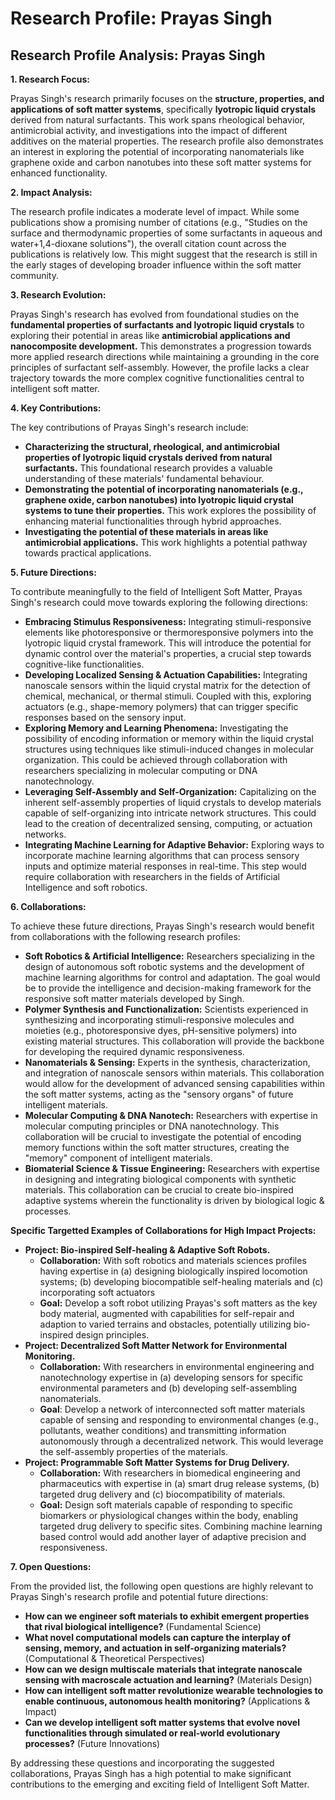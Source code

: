 # Research Profile: Prayas Singh

## Research Profile Analysis: Prayas Singh


**1. Research Focus:**

Prayas Singh's research primarily focuses on the **structure, properties, and applications of soft matter systems**, specifically **lyotropic liquid crystals** derived from natural surfactants. This work spans  rheological behavior, antimicrobial activity, and investigations into the impact of different additives on the material properties. The research profile also demonstrates an interest in exploring the potential of incorporating nanomaterials like graphene oxide and carbon nanotubes into these soft matter systems for enhanced functionality. 

**2. Impact Analysis:**

The research profile indicates a moderate level of impact. While some publications show a promising number of citations (e.g., "Studies on the surface and thermodynamic properties of some surfactants in aqueous and water+1,4-dioxane solutions"), the overall citation count across the publications is relatively low. This might suggest that the research is still in the early stages of developing broader influence within the soft matter community. 


**3. Research Evolution:**

Prayas Singh's research has evolved from foundational studies on the **fundamental properties of surfactants and lyotropic liquid crystals** to exploring their potential in areas like **antimicrobial applications and nanocomposite development.** This demonstrates a progression towards more applied research directions while maintaining a grounding in the core principles of surfactant self-assembly. However, the profile lacks a clear trajectory towards the more complex cognitive functionalities central to intelligent soft matter.


**4. Key Contributions:**

The key contributions of Prayas Singh's research include:

* **Characterizing the structural, rheological, and antimicrobial properties of lyotropic liquid crystals derived from natural surfactants.** This foundational research provides a valuable understanding of these materials' fundamental behaviour. 
* **Demonstrating the potential of incorporating nanomaterials (e.g., graphene oxide, carbon nanotubes) into lyotropic liquid crystal systems to tune their properties.** This work explores the possibility of enhancing material functionalities through hybrid approaches.
* **Investigating the potential of these materials in areas like antimicrobial applications.** This work highlights a potential pathway towards practical applications.


**5. Future Directions:**

To contribute meaningfully to the field of Intelligent Soft Matter, Prayas Singh's research could move towards exploring the following directions:

* **Embracing Stimulus Responsiveness:** Integrating stimuli-responsive elements like photoresponsive or thermoresponsive polymers into the lyotropic liquid crystal framework. This will introduce the potential for dynamic control over the material's properties, a crucial step towards cognitive-like functionalities.
* **Developing Localized Sensing & Actuation Capabilities:** Integrating nanoscale sensors within the liquid crystal matrix for the detection of chemical, mechanical, or thermal stimuli. Coupled with this, exploring actuators (e.g., shape-memory polymers) that can trigger specific responses based on the sensory input.
* **Exploring Memory and Learning Phenomena:** Investigating the possibility of encoding information or memory within the liquid crystal structures using techniques like stimuli-induced changes in molecular organization. This could be achieved through collaboration with researchers specializing in molecular computing or DNA nanotechnology.
* **Leveraging Self-Assembly and Self-Organization:** Capitalizing on the inherent self-assembly properties of liquid crystals to develop materials capable of self-organizing into intricate network structures. This could lead to the creation of decentralized sensing, computing, or actuation networks.
* **Integrating Machine Learning for Adaptive Behavior:** Exploring ways to incorporate machine learning algorithms that can process sensory inputs and optimize material responses in real-time. This step would require collaboration with researchers in the fields of Artificial Intelligence and soft robotics.



**6. Collaborations:**

To achieve these future directions, Prayas Singh's research would benefit from collaborations with the following research profiles:

* **Soft Robotics & Artificial Intelligence:** Researchers specializing in the design of autonomous soft robotic systems and the development of machine learning algorithms for control and adaptation.  The goal would be to provide the intelligence and decision-making framework for the responsive soft matter materials developed by Singh. 
* **Polymer Synthesis and Functionalization:** Scientists experienced in synthesizing and incorporating stimuli-responsive molecules and moieties (e.g., photoresponsive dyes, pH-sensitive polymers) into existing material structures. This collaboration will provide the backbone for developing the required dynamic responsiveness.
* **Nanomaterials & Sensing:** Experts in the synthesis, characterization, and integration of nanoscale sensors within materials. This collaboration would allow for the development of advanced sensing capabilities within the soft matter systems, acting as the "sensory organs" of future intelligent materials.
* **Molecular Computing & DNA Nanotech:** Researchers with expertise in molecular computing principles or DNA nanotechnology. This collaboration will be crucial to investigate the potential of encoding memory functions within the soft matter structures, creating the "memory" component of intelligent materials.
* **Biomaterial Science & Tissue Engineering:** Researchers with expertise in designing and integrating biological components with synthetic materials. This collaboration can be crucial to create bio-inspired adaptive systems wherein the functionality is driven by biological logic & processes.

**Specific Targetted Examples of Collaborations for High Impact Projects:**

* **Project: Bio-inspired Self-healing & Adaptive Soft Robots.** 
   -   **Collaboration:** With soft robotics and materials sciences profiles having expertise in (a) designing biologically inspired locomotion systems; (b) developing biocompatible self-healing materials and (c) incorporating soft actuators 
   -   **Goal:** Develop a soft robot utilizing Prayas's soft matters as the key body material, augmented with capabilities for self-repair and adaption to varied terrains and obstacles, potentially utilizing bio-inspired design principles.
* **Project: Decentralized Soft Matter Network for Environmental Monitoring.**
   -  **Collaboration:** With researchers in environmental engineering and nanotechnology expertise in (a) developing sensors for specific environmental parameters and (b) developing self-assembling nanomaterials.
   - **Goal**: Develop a network of interconnected soft matter materials capable of sensing and responding to environmental changes (e.g., pollutants, weather conditions) and transmitting information autonomously through a decentralized network. This would leverage the self-assembly properties of the materials.
* **Project:  Programmable Soft Matter Systems for Drug Delivery.**
   -  **Collaboration:** With researchers in biomedical engineering and pharmaceutics with expertise in (a) smart drug release systems, (b) targeted drug delivery and (c) biocompatibility of materials.
   -  **Goal:** Design soft materials capable of responding to specific biomarkers or physiological changes within the body, enabling targeted drug delivery to specific sites. Combining machine learning based control would add another layer of adaptive precision and responsiveness.

**7. Open Questions:**

From the provided list, the following open questions are highly relevant to Prayas Singh's research profile and potential future directions:

* **How can we engineer soft materials to exhibit emergent properties that rival biological intelligence?** (Fundamental Science)
* **What novel computational models can capture the interplay of sensing, memory, and actuation in self-organizing materials?** (Computational & Theoretical Perspectives)
* **How can we design multiscale materials that integrate nanoscale sensing with macroscale actuation and learning?** (Materials Design)
* **How can intelligent soft matter revolutionize wearable technologies to enable continuous, autonomous health monitoring?** (Applications & Impact)
* **Can we develop intelligent soft matter systems that evolve novel functionalities through simulated or real-world evolutionary processes?** (Future Innovations)


By addressing these questions and incorporating the suggested collaborations, Prayas Singh has a high potential to make significant contributions to the emerging and exciting field of Intelligent Soft Matter. 
